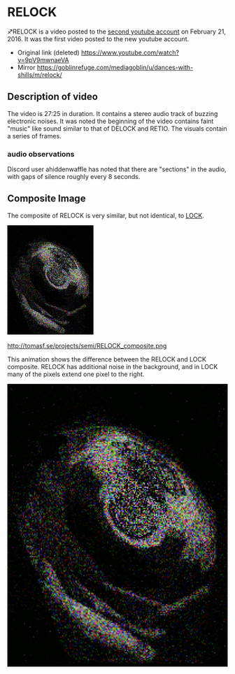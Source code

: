 # RELOCK

♐RELOCK is a video posted to the [second youtube account](Real_and_Fake_channels "wikilink") on February 21, 2016. It was
the first video posted to the new youtube account.

  - Original link (deleted)
    <https://www.youtube.com/watch?v=9pV9mwnaeVA>
  - Mirror
    <https://goblinrefuge.com/mediagoblin/u/dances-with-shills/m/relock/>

## Description of video

The video is 27:25 in duration. It contains a stereo audio track of
buzzing electronic noises. It was noted the beginning of the video
contains faint "music" like sound similar to that of DELOCK and RETIO.
The visuals contain a series of frames.

### audio observations

Discord user ahiddenwaffle has noted that there are "sections" in the
audio, with gaps of silence roughly every 8 seconds.

## Composite Image

The composite of RELOCK is very similar, but not identical, to
[LOCK](LOCK "wikilink").

![RELOCK\_composite.png](RELOCK_composite.png "RELOCK_composite.png")

<http://tomasf.se/projects/semi/RELOCK_composite.png>

This animation shows the difference between the RELOCK and LOCK
composite. RELOCK has additional noise in the background, and in LOCK
many of the pixels extend one pixel to the right.

![LOCK-RELOCK-compare.gif](LOCK-RELOCK-compare.gif)

